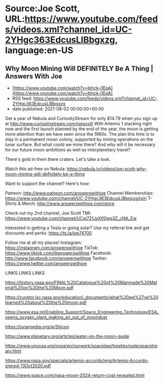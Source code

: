 # Source:Joe Scott, URL:https://www.youtube.com/feeds/videos.xml?channel_id=UC-2YHgc363EdcusLIBbgxzg, language:en-US

## Why Moon Mining Will DEFINITELY Be A Thing | Answers With Joe
 - [https://www.youtube.com/watch?v=jbhck-i1EpA](https://www.youtube.com/watch?v=jbhck-i1EpA)
 - RSS feed: https://www.youtube.com/feeds/videos.xml?channel_id=UC-2YHgc363EdcusLIBbgxzg
 - date published: 2021-08-02 00:00:00+00:00

Get a year of Nebula and CuriosityStream for only $14.79 when you sign up at http://www.curiositystream.com/joescott
With Artemis 1 stacking right now and the first launch planned by the end of the year, the moon is getting more attention than we have seen since the 1960s. The plan this time is to stay in a permanent moon colony, supported by mining operations on the lunar surface. But what could we mine there? And why will it be necessary for our future moon ambitions as well as interplanetary travel?

There's gold in them there craters. Let's take a look.

Watch this ad-free on Nebula: https://nebula.tv/videos/joe-scott-why-moon-mining-will-definitely-be-a-thing

Want to support the channel? Here's how:

Patreon: http://www.patreon.com/answerswithjoe
Channel Memberships: https://www.youtube.com/channel/UC-2YHgc363EdcusLIBbgxzg/join
T-Shirts & Merch: http://www.answerswithjoe.com/store

Check out my 2nd channel, Joe Scott TMI:
https://www.youtube.com/channel/UCqi721JsXlf0wq3Z_cNA_Ew

Interested in getting a Tesla or going solar? Use my referral link and get discounts and perks:
https://ts.la/joe74700

Follow me at all my places!
Instagram: https://instagram.com/answerswithjoe
TikTok: https://www.tiktok.com/@answerswithjoe
Facebook: http://www.facebook.com/answerswithjoe
Twitter: https://www.twitter.com/answerswithjoe

LINKS LINKS LINKS

https://history.nasa.gov/FINAL%20Catalogue%20of%20Manmade%20Material%20on%20the%20Moon.pdf

https://curator.jsc.nasa.gov/education/_documents/what%20we%27ve%20learned%20about%20the%20moon.pdf

https://www.esa.int/Enabling_Support/Space_Engineering_Technology/ESA_opens_oxygen_plant_making_air_out_of_moondust

https://lunarpedia.org/w/Silicon

https://www.planetary.org/articles/water-on-the-moon-guide

https://www.unoosa.org/oosa/en/ourwork/spacelaw/treaties/outerspacetreaty.html

https://www.nasa.gov/specials/artemis-accords/img/Artemis-Accords-signed-13Oct2020.pdf

https://www.space.com/nasa-moon-2024-return-cost-revealed.html

